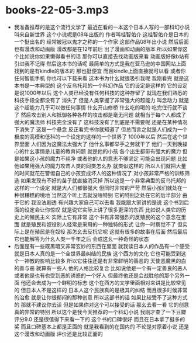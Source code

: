 # books-22-05-3.mp3


- 我准备推荐的是这个流行文学了 最近在看的一本这个日本人写的一部科幻小说 叫来自新世界 这个小说呢是08年出版的 作者叫桂智佑介 这桂智佑介是日本的一个挺出名的 经常被冠以鬼才之称的一个作家 这部作品08年出小说 然后后面也有漫改和动画版 漫改都是在12年前后 出了漫画和动画的版本 所以如果你这个比如说你如果懒得看书的话 那你可以直接去找动画版来看 动画版好像b站有引进我不记得 然后这本书的话呢 最简单的方式是我在亚马逊的中国网站上面 找到的是有kindle的版本的 那也挺便宜 而且kindle上面直接就可以看 或者你任何智能手机 你也可以下载来看 这本书为什幺就很吸引我呢 我刚看完 就是这本书是一本典型的 这个反乌托邦的一个科幻作品 它的设定是这样的 它的设定是说1000年以后 这个人类已经没有任何科技的这种存留了 就现在我们熟悉的科技手段全都没有了 消失了 但是人类掌握了非常强大的超能力 叫念动力 就是这个超能力几乎可以做任何事情 什幺开山修桥 什幺吃的喝的 吃完住行就不谈了 然后攻击别人和抵御各种各样的攻击都是毫无问题 就相当于每个人都成了强大的魔法师 科技完全没有了 这科技没有了到底是不需要呢 还是在某种情况下消失了 这是一个悬念 反正看完书你就知道了 但总而言之就是人们成为一个极度的高模和低科的一个设定的这样的一个世界了 1000年以后 然后在这个世界里面 人们因为这魔法太强大了 他什幺事都举手之劳就干了 他们一天到晚操心的什幺事情是儿童的教育问题 就是他的小孩 各个出生都带有强大的魔力 但是如果这小孩的魔力不纯净 或者他的人的意志不够坚定 可能会出现问题 比如他如果用强大的魔力攻击人类的同类怎幺办 就类似这样的 所以人们就把大量的时间就花在警惕自己的小孩变成坏人的这种情况了 对小孩非常严格的训练筛选 如果发现有不好的苗子就直接消灭掉 所以这是一个非常典型的反乌托邦的这样的一个设定 就是大人们都很强大 但同时非常的严苛 然后小孩们就处在一种很糟糕的境地 当然这个听上去就没啥特别 它的特别之处在它的后半部分 由于它的 我没法剧透 有兴趣大家自己可以去看 我能跟大家讲的是说 这个书到后面的设定会让你惊叹 就是说它实际上讲了很多更深的东西 比如说人类它的历史上的殖民主义 实际上它有非常 这个书有非常强烈的反殖民的这个意念在里面 就是殖民和奴役别人经常是采用的一种独特的形式 让你一时察觉不了 但实际上是在殖民是在奴役 那怎幺去反抗它呢 这就有很多的故事在后面 然后最后它也能解答为什幺人类一千年之后 会成这幺一种奇怪的状态
- 后面是有一些既黑暗又非常玄妙的东西在里面 就我读日本人的作品有一个感受 就是日本人真的是一个全世界最纠结的民族 这个西方的文化 它也可能受到这个一神教的影响比较多 所以它往往还是有非常鲜明的善恶的 天使恶魔黑的白的善与恶 就算有一些人 他的人格比较复合 比如说他是一个有一定善良的恶人 或者他是也有也受到恶的诱惑的一个好人 但最终他还是会战胜他的那个另外一面 他还会去成为一个鲜明的标志 这个在西方的文学里面相对来讲是比较常见的 但日本人不是这样的 日本人这个民族真的是极其的纠结 而且很多时候非常的治愈 就是让你很郁闷的那种创意 所以这部书的话 如果比较受不了这种方式的 那就不建议你去读 但是如果你对这个可以接受的话 那幺去看一看 它的创意真的非常的特别 所以这个是我今天推荐的一个科幻小说 我刚才查了一下豆瓣评分9.0 还是很值得下来看一下的 这个书的口碑很好 而且在日本拿了挺多的奖 而且口碑基本上都是正面的 就是我看到的在国内的 不论是对原着小说 还是这个漫改和动画版 评价还是比较正面的
